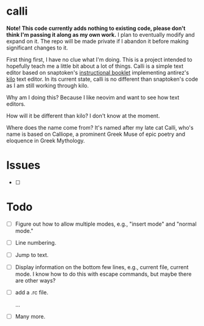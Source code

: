 # calli

**Note! This code currently adds nothing to existing code, please don't think
I'm  passing it along as my own work.** I plan to eventually modify and expand
on it. The repo will be made private if I abandon it before making significant
changes to it.


First thing first, I have no clue what I'm doing. This is a project intended to
hopefully teach me a little bit about a lot of things. Calli is a simple text
editor based on snaptoken's [instructional
booklet](https://viewsourcecode.org/snaptoken/kilo/index.html) implementing
antirez's [kilo](https://antirez.com/news/108) text editor. In its current
state, calli is no different than snaptoken's code as I am still working
through kilo.

Why am I doing this? Because I like neovim and want to see how text editors.

How will it be different than kilo? I don't know at the moment.

Where does the name come from? It's named after my late cat Calli, who's name
is based on Calliope, a prominent Greek Muse of epic poetry and eloquence in
Greek Mythology.


# Issues 

- [ ] 

# Todo

- [ ] Figure out how to allow multiple modes, e.g., "insert mode" and "normal
  mode."
- [ ] Line numbering.
- [ ] Jump to text.
- [ ] Display information on the bottom few lines, e.g., current file, current
  mode. I know how to do this with escape commands, but maybe there are other
  ways? 
- [ ] add a .rc file.

  ...

- [ ] Many more.


